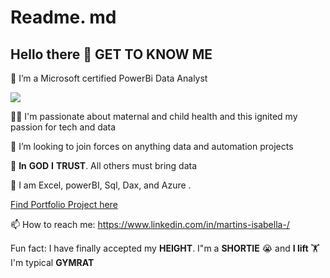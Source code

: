 # Readme. md

## Hello there 👋 **GET** **TO** **KNOW** **ME** 
🔭 I’m a Microsoft certified PowerBi Data Analyst

![](https://github.com/bellaTHEanalyst/ABOUT-ME/blob/main/About%20me%20.jpg)


👩‍👦 I'm passionate about maternal and child health and this ignited my passion for tech and data

👯 I’m looking to join forces on anything data and automation projects

🙇 **In** **GOD** **I** **TRUST**. All others must bring data

🌱  I am Excel, powerBI, Sql, Dax, and Azure .

[Find Portfolio Project here](https://github.com/bellaTHEanalyst/Isabella-Martins-Portfolio)

📫 How to reach me:  https://www.linkedin.com/in/martins-isabella-/

Fun fact: I have finally accepted my **HEIGHT**. I"m a **SHORTIE** 😭 and **I lift** 🏋I'm typical **GYMRAT**
